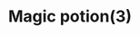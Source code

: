 ---
layout: item
title: Magic potion(3)
item-id: 3042
datatable: true
id: 3042
name: "Magic potion(3)"
members: true
lowalch: 100
highalch: 150
examine: "3 doses of Magic potion."
monsters:
  - id: 2205
    name: "Commander Zilyana"
    members: true
    combat_level: 596
    wiki_url: "https://oldschool.runescape.wiki/w/Commander_Zilyana"
    drops:
      - quantity: "3"
        rarity: 0.06299212598425197
    image: "https://oldschool.runescape.wiki/images/thumb/f/fb/Commander_Zilyana.png/250px-Commander_Zilyana.png?c5eaa"
---
